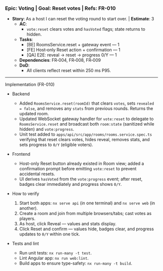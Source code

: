 ### Epic: Voting | **Goal**: Reset votes | **Refs**: FR-010
- **Story**: As a host I can reset the voting round to start over. | **Estimate**: 3
  - **AC**:
    - `vote:reset` clears votes and `hasVoted` flags; state returns to hidden.
  - **Tasks**:
    - [BE] RoomsService.reset + gateway event — 1
    - [FE] Host‑only Reset action + confirmation — 1
    - [QA] E2E: reveal → reset → progress 0/Y — 1
  - **Dependencies**: FR‑004, FR‑008, FR‑009
  - **DoD**:
    - All clients reflect reset within 250 ms P95.

---

Implementation (FR-010)

- Backend
  - Added `RoomsService.reset(roomId)` that clears `votes`, sets `revealed = false`, and removes any `stats` from previous rounds. Returns the updated room.
  - Updated WebSocket gateway handler for `vote:reset` to delegate to `RoomsService.reset` and broadcast both `room:state` (sanitized while hidden) and `vote:progress`.
  - Unit test added to `apps/api/src/app/rooms/rooms.service.spec.ts` verifying that reset clears votes, hides reveal, removes stats, and sets progress to `0/Y` (eligible voters).

- Frontend
  - Host-only Reset button already existed in Room view; added a confirmation prompt before emitting `vote:reset` to prevent accidental resets.
  - UI derives `hasVoted` from the `vote:progress` event; after reset, badges clear immediately and progress shows `0/Y`.

- How to verify
  1) Start both apps: `nx serve api` (in one terminal) and `nx serve web` (in another).
  2) Create a room and join from multiple browsers/tabs; cast votes as players.
  3) As host, click Reveal — values and stats display.
  4) Click Reset and confirm — values hide, badges clear, and progress updates to `0/Y` within one tick.

- Tests and lint
  - Run unit tests: `nx run-many -t test`.
  - Lint Angular app: `nx run web:lint`.
  - Build apps to ensure type-safety: `nx run-many -t build`.
